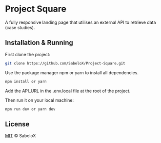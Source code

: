 # Project Square

A fully responsive landing page that utilises an external API to retrieve data (case studies).

## Installation & Running

First clone the project:
```bash
git clone https://github.com/SabeloX/Project-Square.git
```
Use the package manager npm or yarn to install all dependencies.

```bash
npm install or yarn
```

Add the API_URL in the .env.local file at the root of the project.

Then run it on your local machine:
```bash
npm run dev or yarn dev
```


## License

[MIT](https://choosealicense.com/licenses/mit/) © SabeloX